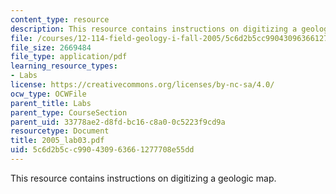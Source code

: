 ```yaml
---
content_type: resource
description: This resource contains instructions on digitizing a geologic map.
file: /courses/12-114-field-geology-i-fall-2005/5c6d2b5cc990430963661277708e55dd_2005_lab03.pdf
file_size: 2669484
file_type: application/pdf
learning_resource_types:
- Labs
license: https://creativecommons.org/licenses/by-nc-sa/4.0/
ocw_type: OCWFile
parent_title: Labs
parent_type: CourseSection
parent_uid: 33778ae2-d8fd-bc16-c8a0-0c5223f9cd9a
resourcetype: Document
title: 2005_lab03.pdf
uid: 5c6d2b5c-c990-4309-6366-1277708e55dd
---
```

This resource contains instructions on digitizing a geologic map.